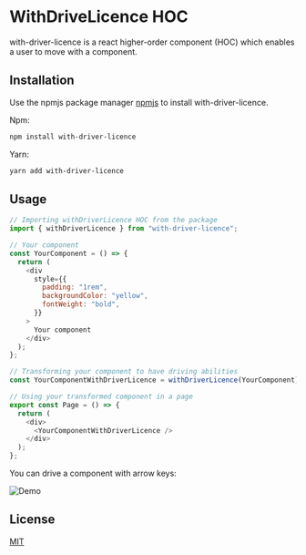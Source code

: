 # WithDriveLicence HOC

with-driver-licence is a react higher-order component (HOC) which enables a user to move with a component.

## Installation

Use the npmjs package manager [npmjs](https://npmjs.com) to install with-driver-licence.

Npm:
```bash
npm install with-driver-licence
```

Yarn:
```bash
yarn add with-driver-licence
```

## Usage

```javascript
// Importing withDriverLicence HOC from the package
import { withDriverLicence } from "with-driver-licence";

// Your component
const YourComponent = () => {
  return (
    <div
      style={{
        padding: "1rem",
        backgroundColor: "yellow",
        fontWeight: "bold",
      }}
    >
      Your component
    </div>
  );
};

// Transforming your component to have driving abilities
const YourComponentWithDriverLicence = withDriverLicence(YourComponent);

// Using your transformed component in a page
export const Page = () => {
  return (
    <div>
      <YourComponentWithDriverLicence />
    </div>
  );
};
```

You can drive a component with arrow keys:

![Demo](https://drive.google.com/uc?id=1GEdz5rA42J8qqVAdnYGfzqz2-bQ_1YEm)

## License
[MIT](https://choosealicense.com/licenses/mit/)